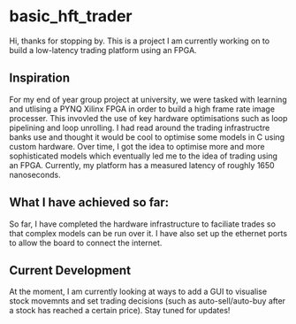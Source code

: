 # basic_hft_trader
Hi, thanks for stopping by. This is a project I am currently working on to build a low-latency trading platform using an FPGA.

## Inspiration
For my end of year group project at university, we were tasked with learning and utlising a PYNQ Xilinx FPGA in order to build a high frame rate image processer. This invovled the use of key hardware optimisations such as loop pipelining and loop unrolling. I had read around the trading infrastructre banks use and thought it would be cool to optimise some models in C using custom hardware. Over time, I got the idea to optimise more and more sophisticated models which eventually led me to the idea of trading using an FPGA. Currently, my platform has a measured latency of roughly 1650 nanoseconds.

## What I have achieved so far:
So far, I have completed the hardware infrastructure to faciliate trades so that complex models can be run over it. I have also set up the ethernet ports to allow the board to connect the internet.

## Current Development
At the moment, I am currently looking at ways to add a GUI to visualise stock movemnts and set trading decisions (such as auto-sell/auto-buy after a stock has reached a certain price). Stay tuned for updates!
